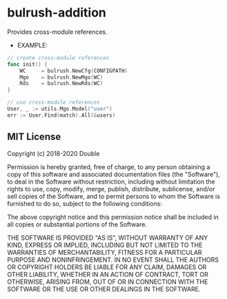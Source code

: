 # bulrush-addition
Provides cross-module references.  
- EXAMPLE:   
```go
// create cross-module references
func init() {
	WC     = bulrush.NewCfg(CONFIGPATH)
	Mgo    = bulrush.NewMgo(WC)
	Rds    = bulrush.NewRds(WC)
}

// use cross-module references
User, _ := utils.Mgo.Model("user")
err := User.Find(match).All(&users)
```
## MIT License

Copyright (c) 2018-2020 Double

Permission is hereby granted, free of charge, to any person obtaining a copy
of this software and associated documentation files (the "Software"), to deal
in the Software without restriction, including without limitation the rights
to use, copy, modify, merge, publish, distribute, sublicense, and/or sell
copies of the Software, and to permit persons to whom the Software is
furnished to do so, subject to the following conditions:

The above copyright notice and this permission notice shall be included in all
copies or substantial portions of the Software.

THE SOFTWARE IS PROVIDED "AS IS", WITHOUT WARRANTY OF ANY KIND, EXPRESS OR
IMPLIED, INCLUDING BUT NOT LIMITED TO THE WARRANTIES OF MERCHANTABILITY,
FITNESS FOR A PARTICULAR PURPOSE AND NONINFRINGEMENT. IN NO EVENT SHALL THE
AUTHORS OR COPYRIGHT HOLDERS BE LIABLE FOR ANY CLAIM, DAMAGES OR OTHER
LIABILITY, WHETHER IN AN ACTION OF CONTRACT, TORT OR OTHERWISE, ARISING FROM,
OUT OF OR IN CONNECTION WITH THE SOFTWARE OR THE USE OR OTHER DEALINGS IN THE
SOFTWARE.